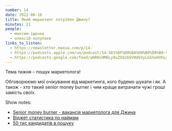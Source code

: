 ```yaml
---
number: 14
date: 2022-06-16
title: Який маркетинг потрібен Джину?
minutes: 21
people:
  - максим-іщенко
  - олексій-колупаєв
links_to_listen:
  - https://newsletter.maxua.com/p/14-
  - https://podcasts.apple.com/ua/podcast/14-%D1%8F%D0%BA%D0%B8%D0%B9-%D0%BC%D0%B0%D1%80%D0%BA%D0%B5%D1%82%D0%B8%D0%BD%D0%B3-%D0%BF%D0%BE%D1%82%D1%80%D1%96%D0%B1%D0%B5%D0%BD-%D0%B4%D0%B6%D0%B8%D0%BD%D1%83/id1616301447?i=1000566672519
  - https://podcasts.google.com/feed/aHR0cHM6Ly9uZXdzbGV0dGVyLm1heHVhLmNvbS9mZWVk/episode/aHR0cHM6Ly9uZXdzbGV0dGVyLm1heHVhLmNvbS9wLzE0LQ?sa=X&ved=0CAUQkfYCahcKEwjosonmtfj5AhUAAAAAHQAAAAAQAQ
---
```


Тема тижня – пошук маркетолога!

Обговорюємо мої очікування від маркетинга, кого будемо шукати і як. А також \-
хто такий senior money burner і чим краще витрачати чужі гроші замість своїх.

Show notes:

- [Senior money burner - вакансія маркетолога для Джина][1]
- [Віджет статистика по наймам][2]
- [50 тис кандидатів в пошуку][3]

[1]: https://djinni.co/jobs/434141-marketolog-dlia-dzhina/
[2]: https://meta.djinni.co/public/dashboard/b78fcf66-fc3e-4226-8f56-d43113dcb7b1
[3]: https://t.me/djinni_official/617
